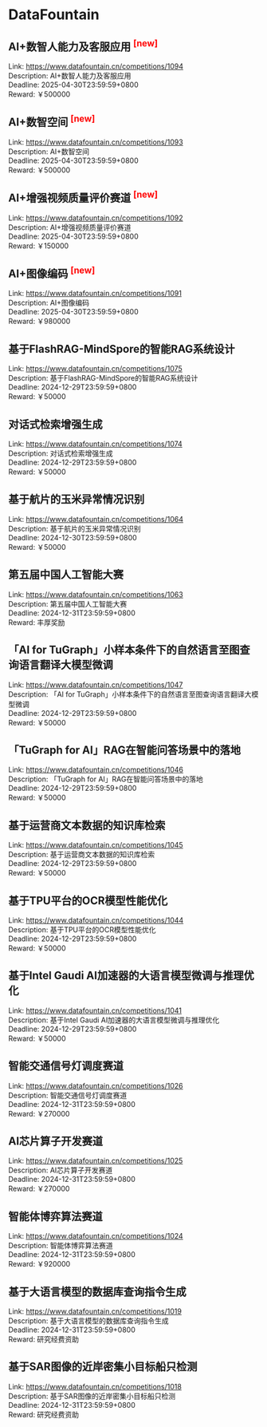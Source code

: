 # DataFountain



##  AI+数智人能力及客服应用 <sup style="color:red">[new]<sup>  

Link: https://www.datafountain.cn/competitions/1094  
Description:  AI+数智人能力及客服应用  
Deadline: 2025-04-30T23:59:59+0800  
Reward: ￥500000  


## AI+数智空间 <sup style="color:red">[new]<sup>  

Link: https://www.datafountain.cn/competitions/1093  
Description: AI+数智空间  
Deadline: 2025-04-30T23:59:59+0800  
Reward: ￥500000  


## AI+增强视频质量评价赛道 <sup style="color:red">[new]<sup>  

Link: https://www.datafountain.cn/competitions/1092  
Description: AI+增强视频质量评价赛道  
Deadline: 2025-04-30T23:59:59+0800  
Reward: ￥150000  


## AI+图像编码 <sup style="color:red">[new]<sup>  

Link: https://www.datafountain.cn/competitions/1091  
Description: AI+图像编码  
Deadline: 2025-04-30T23:59:59+0800  
Reward: ￥980000  


## 基于FlashRAG-MindSpore的智能RAG系统设计

Link: https://www.datafountain.cn/competitions/1075  
Description: 基于FlashRAG-MindSpore的智能RAG系统设计  
Deadline: 2024-12-29T23:59:59+0800  
Reward: ￥50000  


## 对话式检索增强生成

Link: https://www.datafountain.cn/competitions/1074  
Description: 对话式检索增强生成  
Deadline: 2024-12-29T23:59:59+0800  
Reward: ￥50000  


## 基于航片的玉米异常情况识别

Link: https://www.datafountain.cn/competitions/1064  
Description: 基于航片的玉米异常情况识别  
Deadline: 2024-12-30T23:59:59+0800  
Reward: ￥50000  


## 第五届中国人工智能大赛

Link: https://www.datafountain.cn/competitions/1063  
Description: 第五届中国人工智能大赛  
Deadline: 2024-12-31T23:59:59+0800  
Reward: 丰厚奖励  


## 「AI for TuGraph」小样本条件下的自然语言至图查询语言翻译大模型微调

Link: https://www.datafountain.cn/competitions/1047  
Description: 「AI for TuGraph」小样本条件下的自然语言至图查询语言翻译大模型微调  
Deadline: 2024-12-29T23:59:59+0800  
Reward: ￥50000  


## 「TuGraph for AI」RAG在智能问答场景中的落地

Link: https://www.datafountain.cn/competitions/1046  
Description: 「TuGraph for AI」RAG在智能问答场景中的落地  
Deadline: 2024-12-29T23:59:59+0800  
Reward: ￥50000  


## 基于运营商文本数据的知识库检索

Link: https://www.datafountain.cn/competitions/1045  
Description: 基于运营商文本数据的知识库检索  
Deadline: 2024-12-29T23:59:59+0800  
Reward: ￥50000  


## 基于TPU平台的OCR模型性能优化

Link: https://www.datafountain.cn/competitions/1044  
Description: 基于TPU平台的OCR模型性能优化  
Deadline: 2024-12-29T23:59:59+0800  
Reward: ￥50000  


## 基于Intel Gaudi AI加速器的大语言模型微调与推理优化

Link: https://www.datafountain.cn/competitions/1041  
Description: 基于Intel Gaudi AI加速器的大语言模型微调与推理优化  
Deadline: 2024-12-29T23:59:59+0800  
Reward: ￥50000  


## 智能交通信号灯调度赛道

Link: https://www.datafountain.cn/competitions/1026  
Description: 智能交通信号灯调度赛道  
Deadline: 2024-12-31T23:59:59+0800  
Reward: ￥270000  


## AI芯片算子开发赛道

Link: https://www.datafountain.cn/competitions/1025  
Description: AI芯片算子开发赛道  
Deadline: 2024-12-31T23:59:59+0800  
Reward: ￥270000  


## 智能体博弈算法赛道

Link: https://www.datafountain.cn/competitions/1024  
Description: 智能体博弈算法赛道  
Deadline: 2024-12-31T23:59:59+0800  
Reward: ￥920000  


## 基于大语言模型的数据库查询指令生成

Link: https://www.datafountain.cn/competitions/1019  
Description: 基于大语言模型的数据库查询指令生成  
Deadline: 2024-12-31T23:59:59+0800  
Reward: 研究经费资助  


## 基于SAR图像的近岸密集小目标船只检测

Link: https://www.datafountain.cn/competitions/1018  
Description: 基于SAR图像的近岸密集小目标船只检测  
Deadline: 2024-12-31T23:59:59+0800  
Reward: 研究经费资助  

